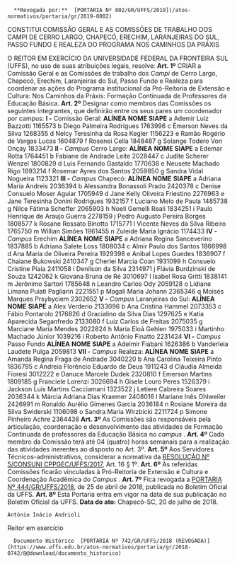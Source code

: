       **Revogada por:**  [PORTARIA Nº 802/GR/UFFS/2019](/atos-normativos/portaria/gr/2019-0802) 

   CONSTITUI COMISSÃO GERAL E AS COMISSÕES DE TRABALHO DOS CAMPI DE CERRO LARGO, CHAPECÓ, ERECHIM, LARANJEIRAS DO SUL, PASSO FUNDO E REALEZA DO PROGRAMA NOS CAMINHOS DA PRÁXIS  

 O REITOR EM EXERCÍCIO DA UNIVERSIDADE FEDERAL DA FRONTEIRA SUL (UFFS), no uso de suas atribuições legais, resolve:   **Art. 1º** CRIAR a Comissão Geral e as Comissões de trabalho dos *Campi* de Cerro Largo, Chapecó, Erechim, Laranjeiras do Sul, Passo Fundo e Realeza para coordenar as ações do Programa institucional da Pró-Reitoria de Extensão e Cultura: Nos Caminhos da Práxis: Formação Continuada de Professores da Educação Básica.   **Art. 2º** Designar como membros das Comissões os seguintes integrantes, que definirão entre os seus pares um coordenador por campus: **I -** Comissão Geral:     **ALÍNEA**    **NOME**    **SIAPE**      a   Ademir Luiz Bazzotti   1165573     b   Diego Palmeira Rodrigues   1763996     c   Émerson Neves da Silva   1268355     d   Nelcy Teresinha da Rosa Kegler   1156223     e   Ramão Rogério de Vargas Lucas   1604879     f   Rosenei Cella   1848487     g   Solange Todero Von Onçay   1833473     **II -**  *Campus* Cerro Largo:     **ALÍNEA**    **NOME**    **SIAPE**      a   Edemar Rotta   1764451     b   Fabiane de Andrade Leite   2028447     c   Judite Scherer Wenzel   1800829     d   Luis Fernando Gastaldo   1770636     e   Neusete Machado Rigo   1893214     f   Rosemar Ayres dos Santos   2059850     g   Sandra Vidal Nogueira   1123321     **III -**  *Campus* Chapecó:     **ALÍNEA**    **NOME**    **SIAPE**      a   Adriana Maria Andreis   2036394     b   Alessandra Bonassoli Prado   2420378     c   Denise Consuelo Moser Aguiar   1705949     d   Jane Kelly Oliveira Friestino   2276963     e   Jane Teresinha Donini Rodrigues   1932157     f   Luciano Melo de Paula   1485738     g   Nilce Fátima Scheffer   2065903     h   Noeli Gemelli Reali   1834251     i   Paulo Henrique de Araujo Guerra   2278159     j   Pedro Augusto Pereira Borges   1808577     k   Rosane Rossato Binotto   1715771     l   Vicente Neves da Silva Ribeiro   1765750     m   Willian Simões   1961455     n   Zuleide Maria Ignácio   1174433     **IV -**  *Campus* Erechim     **ALÍNEA**    **NOME**    **SIAPE**      a   Adriana Regina Sanceverino   1837885     b   Adriana Salete Loss   1808034     c   Almir Paulo dos Santos   1866998     d   Ana Maria de Oliveira Pereira   1929398     e   Anibal Lopes Guedes   1836907     f   Chaiane Bukowski   2410347     g   Cherlei Marcia Coan   1931099     h   Consuelo Cristine Piaia   2411058     i   Denílson da Silva   2314971     j   Flávia Burdzinski de Souza   1242062     k   Giovana Bruna de Ré   3010697     l   Isabel Rosa Gritti   1838141     m   Jerônimo Sartori   1785648     n   Leandro Carlos Ody   2059128     o   Lidiane Limana Puiati Pagliarin   2221551     p   Magali Maria Johann   2365346     q   Moisés Marques Prsybyciem   2302652     **V -**  *Campus* Laranjeiras do Sul:     **ALÍNEA**    **NOME**    **SIAPE**      a   Alex Verderio   2133096     b   Ana Cristina Hammel   2073353     c   Fábio Pontarolo   2176826     d   Gracialino da Silva Dias   1297625     e   Katia Aparecida Seganfredo   2133080     f   Luiz Carlos de Freitas   2075035     g   Marciane Maria Mendes   2022824     h   Maria Eloá Gehlen   1975033     i   Martinho Machado Júnior   1039216     i   Roberto Antônio Finatto   2231424     **VI -**  *Campus* Passo Fundo     **ALÍNEA**    **NOME**    **SIAPE**      a   Adelmir Fiabani   1626386     b   Vanderleia Laudete Pulga   2059813     **VII -**  *Campus* Realeza:     **ALÍNEA**    **NOME**    **SIAPE**      a   Amanda Regina Fraga de Andrade   3040220     b   Ana Carolina Teixeira Pinto   1836795     c   Andreia Florêncio Eduardo de Deus   1911243     d   Cláudia Almeida Fioresi   3012222     e   Danuce Marcele Dudek   2320810     f   Emerson Martins   1809185     g   Franciele Lorenzi   3026694     h   Gisele Louro Peres   1526379     i   Jackson Luis Martins Cacciamani   1323522     j   Letiere Cabreira Soares   2036344     k   Márcia Adriana Dias Kraemer   2408016     l   Mariane Inês Ohlweiler   2426991     m   Ronaldo Aurélio Gimenes Garcia   2036184     n   Rosiane Moreira da Silva Swiderski   1106098     o   Sandra Maria Wirzbicki   2211724     p   Simone Pinheiro Achre   2364438       **Art. 3º** As Comissões são responsáveis pela articulação, coordenação e desenvolvimento das atividades de Formação Continuada de professores da Educação Básica no *campus* .   **Art. 4º** Cada membro da Comissão terá até 04 (quatro) horas semanais para a realização das atividades inerentes ao disposto no Art. 3º.   **Art. 5º** Aos Servidores Técnicos-administrativos, considerar a normativa da [RESOLUÇÃO Nº 5/CONSUNI CPPGEC/UFFS/2017](https://www.uffs.edu.br/atos-normativos/resolucao/consunicppgec/2017-0005), Art. 16 § 1º.   **Art. 6º** As referidas Comissões ficarão vinculadas à Pró-Reitoria de Extensão e Cultura e Coordenação Acadêmica do *Campus* .   **Art. 7º** Fica revogada a [PORTARIA Nº 444/GR/UFFS/2018](https://www.uffs.edu.br/atos-normativos/portaria/gr/2018-0444), de 25 de abril de 2018, publicada no Boletim Oficial da UFFS.   **Art. 8º** Esta Portaria entra em vigor na data de sua publicação no Boletim Oficial da UFFS.      **Data do ato:** Chapecó-SC, 20 de julho de 2018.   
 

    Antônio Inácio Andrioli   
 Reitor em exercício 

      Documento Histórico  [PORTARIA Nº 742/GR/UFFS/2018 (REVOGADA)](https://www.uffs.edu.br/atos-normativos/portaria/gr/2018-0742/@@download/documento_historico)     
      